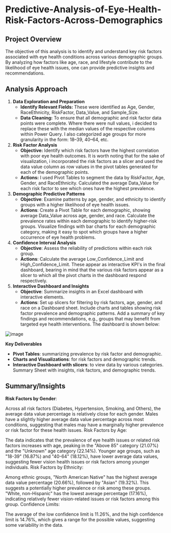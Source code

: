 # Predictive-Analysis-of-Eye-Health-Risk-Factors-Across-Demographics
## Project Overview
The objective of this analysis is to identify and understand key risk factors associated with eye health conditions across various demographic groups. By analyzing how factors like age, race, and lifestyle contribute to the likelihood of eye health issues, one can provide predictive insights and recommendations.
## Analysis Approach
1. **Data Exploration and Preparation**
   - **Identify Relevant Fields:** These were identified as Age, Gender, RaceEthnicity, RiskFactor, Data_Value, and Sample_Size.
   - **Data Cleaning:** To ensure that all demographic and risk factor data points were complete. Where there were null values, i decided to replace these with the median values of the respective columns within Power Query. I also categorized age groups for more granularity in the form: 18–39, 40–64, etc.
2. **Risk Factor Analysis**
   - **Objective:** Identify which risk factors have the highest correlation with poor eye health outcomes. It is worth noting that for the sake of visualization, i incorporated the risk factors as a slicer and used the data value column as row values in the pivot tables generated for each of the demographic points.
   - **Actions:**
I used Pivot Tables to segment the data by RiskFactor, Age, Gender, and RaceEthnicity.
Calculated the average Data_Value for each risk factor to see which ones have the highest prevalence.
3. **Demographic Predictive Patterns**
   - **Objective**: Examine patterns by age, gender, and ethnicity to identify groups with a higher likelihood of eye health issues.
   - **Actions**:
Create a Pivot Table for each demographic, showing average Data_Value across age, gender, and race.
Calculate the prevalence rates within each demographic to identify higher-risk groups.
Visualize findings with bar charts for each demographic category, making it easy to spot which groups have a higher occurrence of eye health problems.
4.  **Confidence Interval Analysis**
    - **Objective**: Assess the reliability of predictions within each risk group.
    - **Actions**:
Calculate the average Low_Confidence_Limit and High_Confidence_Limit. These appear as interactive KPI's in the final dashboard, bearing in mind that the various risk factors appear as a slicer to which all the pivot charts in the dashboard respond respectively.
5. **Interactive Dashboard and Insights**
    - **Objective**: Summarize insights in an Excel dashboard with interactive elements.
    - **Actions**:
Set up slicers for filtering by risk factors, age, gender, and race on a Dashboard sheet.
Include charts and tables showing risk factor prevalence and demographic patterns.
Add a summary of key findings and recommendations, e.g., groups that may benefit from targeted eye health interventions.
The dashboard is shown below:

														
														
														
														
														
														
														
														
														
														
														
														
														
														
														
														
														
														
														
														
														
														
														
														
														
														
														
														
														
![image](https://github.com/user-attachments/assets/7192c54e-a8e7-4867-9ea4-1d6ef82cf4c8)

**Key Deliverables**
  - **Pivot Tables**: summarizing prevalence by risk factor and demographic.
  - **Charts and Visualizations**: for risk factors and demographic trends.
  - **Interactive Dashboard with slicers**: to view data by various categories.
Summary Sheet with insights, risk factors, and demographic trends.

## Summary/Insights
**Risk Factors by Gender**:

Across all risk factors (Diabetes, Hypertension, Smoking, and Others), the average data value percentage is relatively close for each gender.
Males have a slightly higher average data value percentage across most conditions, suggesting that males may have a marginally higher prevalence or risk factor for these health issues.
Risk Factors by Age:

The data indicates that the prevalence of eye health issues or related risk factors increases with age, peaking in the "Above 85" category (21.07%) and the "Unknown" age category (22.14%).
Younger age groups, such as "18-39" (16.87%) and "40-64" (18.12%), have lower average data values, suggesting fewer vision health issues or risk factors among younger individuals.
Risk Factors by Ethnicity:

Among ethnic groups, "North American Native" has the highest average data value percentage (20.66%), followed by "Asian" (19.32%). This suggests a potentially higher prevalence or risk among these groups.
"White, non-Hispanic" has the lowest average percentage (17.16%), indicating relatively fewer vision-related issues or risk factors among this group.
Confidence Limits:

The average of the low confidence limit is 11.26%, and the high confidence limit is 14.76%, which gives a range for the possible values, suggesting some variability in the data.



